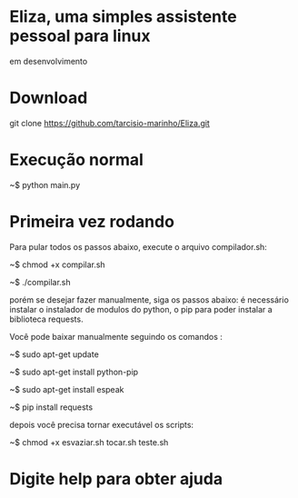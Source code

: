 # Eliza, uma simples assistente pessoal para linux 
em desenvolvimento

# Download
git clone https://github.com/tarcisio-marinho/Eliza.git

# Execução normal

~$ python main.py

# Primeira vez rodando
Para pular todos os passos abaixo, execute o arquivo compilador.sh:

~$ chmod +x compilar.sh

~$ ./compilar.sh

porém se desejar fazer manualmente, siga os passos abaixo:
é necessário instalar o instalador de modulos do python, o pip para poder instalar a biblioteca requests.

Você pode baixar manualmente seguindo os comandos :

~$ sudo apt-get update 

~$ sudo apt-get install python-pip

~$ sudo apt-get install espeak

~$ pip install requests

depois você precisa tornar executável os scripts:

~$ chmod +x esvaziar.sh tocar.sh teste.sh



# Digite help para obter ajuda
